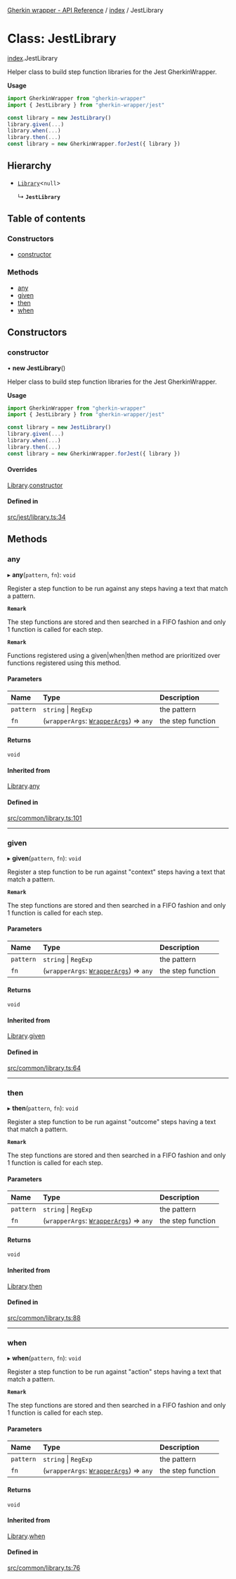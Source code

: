 [Gherkin wrapper - API Reference](../README.md) / [index](../modules/index.md) / JestLibrary

# Class: JestLibrary

[index](../modules/index.md).JestLibrary

Helper class to build step function libraries for the Jest GherkinWrapper.

**Usage**
```ts
import GherkinWrapper from "gherkin-wrapper"
import { JestLibrary } from "gherkin-wrapper/jest"

const library = new JestLibrary()
library.given(...)
library.when(...)
library.then(...)
const library = new GherkinWrapper.forJest({ library })
```

## Hierarchy

- [`Library`](common.Library.md)<``null``\>

  ↳ **`JestLibrary`**

## Table of contents

### Constructors

- [constructor](index.JestLibrary.md#constructor)

### Methods

- [any](index.JestLibrary.md#any)
- [given](index.JestLibrary.md#given)
- [then](index.JestLibrary.md#then)
- [when](index.JestLibrary.md#when)

## Constructors

### constructor

• **new JestLibrary**()

Helper class to build step function libraries for the Jest GherkinWrapper.

**Usage**
```ts
import GherkinWrapper from "gherkin-wrapper"
import { JestLibrary } from "gherkin-wrapper/jest"

const library = new JestLibrary()
library.given(...)
library.when(...)
library.then(...)
const library = new GherkinWrapper.forJest({ library })
```

#### Overrides

[Library](common.Library.md).[constructor](common.Library.md#constructor)

#### Defined in

[src/jest/library.ts:34](https://github.com/Niitch/gherkin-wrapper/blob/79f02ed/src/jest/library.ts#L34)

## Methods

### any

▸ **any**(`pattern`, `fn`): `void`

Register a step function to be run against any steps having a text that match a pattern.

**`Remark`**

The step functions are stored and then searched in a FIFO fashion and only 1 function is called for each step.

**`Remark`**

Functions registered using a given|when|then method are prioritized over functions registered using this method.

#### Parameters

| Name | Type | Description |
| :------ | :------ | :------ |
| `pattern` | `string` \| `RegExp` | the pattern |
| `fn` | (`wrapperArgs`: [`WrapperArgs`](../interfaces/common.WrapperArgs.md)) => `any` | the step function |

#### Returns

`void`

#### Inherited from

[Library](common.Library.md).[any](common.Library.md#any)

#### Defined in

[src/common/library.ts:101](https://github.com/Niitch/gherkin-wrapper/blob/79f02ed/src/common/library.ts#L101)

___

### given

▸ **given**(`pattern`, `fn`): `void`

Register a step function to be run against "context" steps having a text that match a pattern.

**`Remark`**

The step functions are stored and then searched in a FIFO fashion and only 1 function is called for each step.

#### Parameters

| Name | Type | Description |
| :------ | :------ | :------ |
| `pattern` | `string` \| `RegExp` | the pattern |
| `fn` | (`wrapperArgs`: [`WrapperArgs`](../interfaces/common.WrapperArgs.md)) => `any` | the step function |

#### Returns

`void`

#### Inherited from

[Library](common.Library.md).[given](common.Library.md#given)

#### Defined in

[src/common/library.ts:64](https://github.com/Niitch/gherkin-wrapper/blob/79f02ed/src/common/library.ts#L64)

___

### then

▸ **then**(`pattern`, `fn`): `void`

Register a step function to be run against "outcome" steps having a text that match a pattern.

**`Remark`**

The step functions are stored and then searched in a FIFO fashion and only 1 function is called for each step.

#### Parameters

| Name | Type | Description |
| :------ | :------ | :------ |
| `pattern` | `string` \| `RegExp` | the pattern |
| `fn` | (`wrapperArgs`: [`WrapperArgs`](../interfaces/common.WrapperArgs.md)) => `any` | the step function |

#### Returns

`void`

#### Inherited from

[Library](common.Library.md).[then](common.Library.md#then)

#### Defined in

[src/common/library.ts:88](https://github.com/Niitch/gherkin-wrapper/blob/79f02ed/src/common/library.ts#L88)

___

### when

▸ **when**(`pattern`, `fn`): `void`

Register a step function to be run against "action" steps having a text that match a pattern.

**`Remark`**

The step functions are stored and then searched in a FIFO fashion and only 1 function is called for each step.

#### Parameters

| Name | Type | Description |
| :------ | :------ | :------ |
| `pattern` | `string` \| `RegExp` | the pattern |
| `fn` | (`wrapperArgs`: [`WrapperArgs`](../interfaces/common.WrapperArgs.md)) => `any` | the step function |

#### Returns

`void`

#### Inherited from

[Library](common.Library.md).[when](common.Library.md#when)

#### Defined in

[src/common/library.ts:76](https://github.com/Niitch/gherkin-wrapper/blob/79f02ed/src/common/library.ts#L76)
